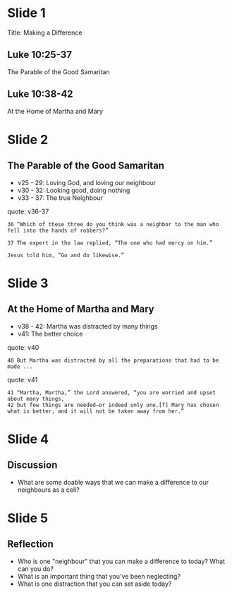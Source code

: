 # Slide 1
<!-- This slide shows the overview of the sharing from Luke 10 -->

Title: Making a Difference

## Luke 10:25-37
The Parable of the Good Samaritan

## Luke 10:38-42
At the Home of Martha and Mary

# Slide 2
## The Parable of the Good Samaritan
- v25 - 29: Loving God, and loving our neighbour
- v30 - 32: Looking good, doing nothing
- v33 - 37: The true Neighbour

quote: v36-37
```
36 “Which of these three do you think was a neighbor to the man who fell into the hands of robbers?”

37 The expert in the law replied, “The one who had mercy on him.”

Jesus told him, “Go and do likewise.”
```

# Slide 3
## At the Home of Martha and Mary
- v38 - 42: Martha was distracted by many things
- v41: The better choice

quote: v40
```
40 But Martha was distracted by all the preparations that had to be made ...
```

quote: v41
```
41 “Martha, Martha,” the Lord answered, “you are worried and upset about many things, 
42 but few things are needed—or indeed only one.[f] Mary has chosen what is better, and it will not be taken away from her.”
```

# Slide 4
## Discussion
- What are some doable ways that we can make a difference to our neighbours as a cell?


# Slide 5
## Reflection
- Who is one "neighbour" that you can make a difference to today? What can you do?
- What is an important thing that you've been neglecting?
- What is one distraction that you can set aside today?